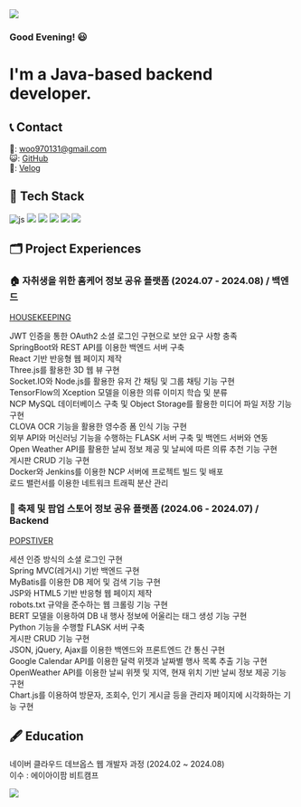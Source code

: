 <img src="https://capsule-render.vercel.app/api?type=Slice&color=auto&fontAlign=65&fontAlignY=35&height=150&section=header&text=Run%20Melos,%20RUN!&fontSize=55&rotate=10&animation=twinkling" />

### Good Evening! :smiley:
# I'm a Java-based backend developer.

## 📞 Contact
:email:: woo970131@gmail.com  
:smiley_cat:: [GitHub](https://github.com/dazai1936/dazai1936)  
:green_book:: [Velog](https://velog.io/@runmelos)

## :notebook_with_decorative_cover: Tech Stack

![js](https://img.shields.io/badge/Java-ED8B00?style=for-the-badge&logo=openjdk&logoColor=white)
<img src="https://img.shields.io/badge/Spring-6DB33F?style=flat-square&logo=Spring&logoColor=white"/>
<img src="https://img.shields.io/badge/Spring%20Boot-6DB33F?style=flat-square&logo=Spring%20Boot&logoColor=black&height=500"/>
<img src="https://img.shields.io/badge/MySQL-4479A1?style=flat-square&logo=mysql&logoColor=white"/>
<img src="https://img.shields.io/badge/javascript-F7DF1E?style=flat-square&logo=javascript&logoColor=white"/>
<img src="https://img.shields.io/badge/Naver%20Cloud-03C75A?style=flat-square&logo=Naver&logoColor=white"/>


## 🗂️ Project Experiences
### 🏠 자취생을 위한 홈케어 정보 공유 플랫폼 (2024.07 - 2024.08) / 백엔드
[HOUSEKEEPING](https://github.com/dazai1936/HOUSEKEEPING_BACKEND)

JWT 인증을 통한 OAuth2 소셜 로그인 구현으로 보안 요구 사항 충족  
SpringBoot와 REST API를 이용한 백엔드 서버 구축  
React 기반 반응형 웹 페이지 제작  
Three.js를 활용한 3D 웹 뷰 구현  
Socket.IO와 Node.js를 활용한 유저 간 채팅 및 그룹 채팅 기능 구현  
TensorFlow의 Xception 모델을 이용한 의류 이미지 학습 및 분류  
NCP MySQL 데이터베이스 구축 및 Object Storage를 활용한 미디어 파일 저장 기능 구현  
CLOVA OCR 기능을 활용한 영수증 폼 인식 기능 구현  
외부 API와 머신러닝 기능을 수행하는 FLASK 서버 구축 및 백엔드 서버와 연동  
Open Weather API를 활용한 날씨 정보 제공 및 날씨에 따른 의류 추천 기능 구현  
게시판 CRUD 기능 구현  
Docker와 Jenkins를 이용한 NCP 서버에 프로젝트 빌드 및 배포  
로드 밸런서를 이용한 네트워크 트래픽 분산 관리  

### 🎇 축제 및 팝업 스토어 정보 공유 플랫폼 (2024.06 - 2024.07) / Backend
[POPSTIVER](https://github.com/dazai1936/POPSTIVER_GRADLE_MVC)

세션 인증 방식의 소셜 로그인 구현  
Spring MVC(레거시) 기반 백엔드 구현  
MyBatis를 이용한 DB 제어 및 검색 기능 구현  
JSP와 HTML5 기반 반응형 웹 페이지 제작  
robots.txt 규약을 준수하는 웹 크롤링 기능 구현  
BERT 모델을 이용하여 DB 내 행사 정보에 어울리는 태그 생성 기능 구현  
Python 기능을 수행할 FLASK 서버 구축  
게시판 CRUD 기능 구현  
JSON, jQuery, Ajax를 이용한 백엔드와 프론트엔드 간 통신 구현  
Google Calendar API를 이용한 달력 위젯과 날짜별 행사 목록 추출 기능 구현  
OpenWeather API를 이용한 날씨 위젯 및 지역, 현재 위치 기반 날씨 정보 제공 기능 구현  
Chart.js를 이용하여 방문자, 조회수, 인기 게시글 등을 관리자 페이지에 시각화하는 기능 구현  

## 🖋️ Education
네이버 클라우드 데브옵스 웹 개발자 과정 (2024.02 ~ 2024.08)  
이수 : 에이아이팜 비트캠프




<img src="https://capsule-render.vercel.app/api?type=Slice&color=auto&section=footer" />

<!--
**dazai1936/dazai1936** is a ✨ _special_ ✨ repository because its `README.md` (this file) appears on your GitHub profile.

Here are some ideas to get you started:

- 🔭 I’m currently working on ...
- 🌱 I’m currently learning ...
- 👯 I’m looking to collaborate on ...
- 🤔 I’m looking for help with ...
- 💬 Ask me about ...
- 📫 How to reach me: ...
- 😄 Pronouns: ...
- ⚡ Fun fact: ...
-->
